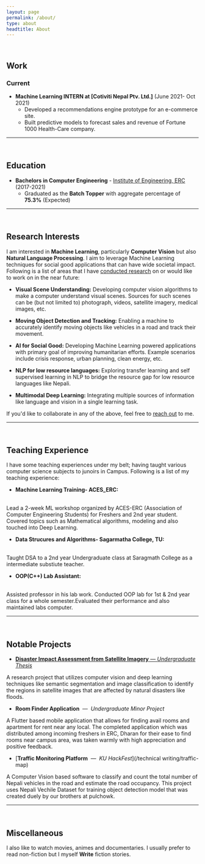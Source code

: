 ```yaml
---
layout: page
permalink: /about/
type: about
headtitle: About
---
```


<br />

## Work

### Current

- **Machine Learning INTERN at [Cotiviti Nepal Ptv. Ltd.]** (June 2021- Oct 2021)
  - Developed a recommendations engine prototype for an e-commerce site.
  - Built predictive models to forecast sales and revenue of Fortune 1000 Health-Care company.

---
<br />

## Education

- **Bachelors in Computer Engineering** - [Institute of Engineering, ERC](/https://www.ioepc.edu.np/) (2017-2021)
  - Graduated as the **Batch Topper** with aggregate percentage of **75.3%** (Expected)



---
<br />

## Research Interests

I am interested in **Machine Learning**, particularly **Computer Vision** but also **Natural Language Processing**. I aim to leverage Machine Learning techniques for social good applications that can have wide societal impact. Following is a list of areas that I have [conducted research](/publications.md) on or would like to work on in the near future:

- **Visual Scene Understanding:** Developing computer vision algorithms to make a computer understand visual scenes. Sources for such scenes can be (but not limited to) photograph, videos, satellite imagery, medical images, etc.  

- **Moving Object Detection and Tracking:** Enabling a machine to accurately identify moving objects like vehicles in a road and track their movement.

- **AI for Social Good:** Developing Machine Learning powered applications with primary goal of improving humanitarian efforts. Example scenarios include crisis response, urban planning, clean energy, etc. 

- **NLP for low resource languages:** Exploring transfer learning and self supervised learning in NLP to bridge the resource gap for low resource languages like Nepali. 

- **Multimodal Deep Learning:** Integrating multiple sources of information like language and vision in a single learning task.

If you'd like to collaborate in any of the above, feel free to [reach out](/contact.md) to me.

---
<br />

## Teaching Experience

I have some teaching experiences under my belt; having taught various computer science subjects to junoirs in Campus. Following is a list of my teaching experience: 

- **Machine Learning Training- ACES_ERC:** 
<br />
Lead a 2-week ML workshop organized by ACES-ERC (Association of Computer Engineering Students) for Freshers and 2nd year student. Covered topics such as Mathematical algorithms, modeling and also touched into Deep Learning.

- **Data Strucures and Algorithms- Sagarmatha College, TU:** 
<br />
Taught DSA to a 2nd year Undergraduate class at Saragmath College as a intermediate substiute teacher.  

- **OOP(C++) Lab Assistant:** 
<br />
Assisted professor in his lab work. Conducted OOP lab for 1st & 2nd year class for a whole semester.Evaluated their performance and also maintained labs computer.

---
<br />

## Notable Projects

- [**Disaster Impact Assessment from Satellite Imagery** — *Undergraduate Thesis*](/assets/pdf/IVSP%20Paper.pdf)

A research project that utilizes computer vision and deep learning techniques like semantic segmentation and image classification to identify the regions in satellite images that are affected by natural disasters like floods.

- **Room Finder Application** ​ — ​ *Undergraduate Minor Project*

A Flutter based mobile application that allows for finding avail rooms and apartment for rent near any local. The completed application which was distributed among incoming freshers in ERC, Dharan for their ease to find rooms near campus area, was taken warmly with high appreciation and positive feedback.

- [**Traffic Monitoring Platform** ​ — ​ *KU HackFest*](/technical writing/traffic-map)

A Computer Vision based software to classify and count the total number of Nepali vehicles in the road and estimate the road occupancy. This project uses Nepali Vechile Dataset for training object detection model that was created duely by our brothers at pulchowk.

---
<br />

## Miscellaneous

I also like to watch movies, animes and documentaries. I usually prefer to read non-fiction but I myself **Write** fiction stories.